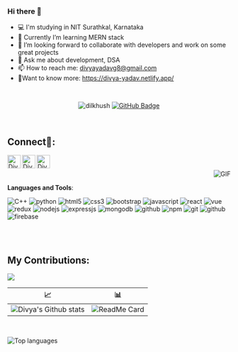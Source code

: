 ### Hi there 👋

- 💻 I'm studying in NIT Surathkal, Karnataka 
- 🌱 Currently I’m learning MERN stack
- 👯 I’m looking forward to collaborate with developers and work on some great projects
- 💬 Ask me about development, DSA 
- 📫 How to reach me: divyayadavg8@gmail.com 
- 🎇Want to know more: https://divya-yadav.netlify.app/

<!-- ⚡ Fun fact:  The first computer “bug” was an actual real-life bug 😁 -->
<br/>

<p align="center"> <img src="https://komarev.com/ghpvc/?username=divya-yadv&color=green&label=Profile%20views&color=0e75b6&style=flat" alt="dilkhush" />
<a href="https://github.com/divya-yadv?tab=followers"><img src="https://img.shields.io/github/followers/divya-yadv?label=Followers&style=social" alt="GitHub Badge"></a>
</p>
<br/>

## Connect🎎:
<a href="https://www.linkedin.com/in/divya-yadav-529b5a213/">
<img align="left" alt="Divya yadav LinkdeIN" width="30px" src="https://cdn.jsdelivr.net/npm/simple-icons@v3/icons/linkedin.svg" />
</a>
<a href="https://t.me/Diyadav">
<img align="left" alt="Divya Yadav Telegram" width="30px" src="https://cdn.jsdelivr.net/npm/simple-icons@v3/icons/telegram.svg" />
</a>
<a href="https://www.instagram.com/_demi_meower_/">
<img align="left" alt="Divya Yadav Instagram" width="30px" src="https://cdn.jsdelivr.net/npm/simple-icons@v3/icons/instagram.svg" />
</a>
<br/>
<br/>

<!-- ## My GitHub contributions as a Game of Life:

[![GitHub Game of Life](https://github4life.herokuapp.com/divya-yadv.gif?z=6)](https://github4life.herokuapp.com/divya-yadv)

<br/>
<br/>
-->

<img align="right" alt="GIF" src="https://media.giphy.com/media/3oriNVxzbi9TWCFZF6/giphy.gif" />


<br/>


**Languages and Tools**:

<p>
<img src="https://img.shields.io/badge/c++-%2300599C.svg?style=for-the-badge&logo=c%2B%2B&logoColor=white" alt="C++"/>
<img src="https://img.shields.io/badge/python-3670A0?style=for-the-badge&logo=python&logoColor=ffdd54" alt="python"/>
<img src="https://img.shields.io/badge/html5-%23E34F26.svg?style=for-the-badge&logo=html5&logoColor=white" alt="html5"/>
<img src="https://img.shields.io/badge/CSS3-1572B6?style=for-the-badge&logo=css3&logoColor=white" alt="css3"/>
<img src="https://img.shields.io/badge/Bootstrap-563D7C?style=for-the-badge&logo=bootstrap&logoColor=white" alt="bootstrap"/>
<img src="https://img.shields.io/badge/JavaScript-323330?style=for-the-badge&logo=javascript&logoColor=F7DF1E" alt="javascript"/>
<img src="https://img.shields.io/badge/react-%2320232a.svg?style=for-the-badge&logo=react&logoColor=%2361DAFB" alt="react"/>
<img src="https://img.shields.io/badge/vuejs-%2335495e.svg?style=for-the-badge&logo=vuedotjs&logoColor=%234FC08D" alt="vue"/>
<img src="https://img.shields.io/badge/redux-%23593d88.svg?style=for-the-badge&logo=redux&logoColor=white" alt="redux"/>
<img src="https://img.shields.io/badge/Node.js-339933?style=for-the-badge&logo=nodedotjs&logoColor=white" alt="nodejs" />
<img src="https://img.shields.io/badge/Express.js-000000?style=for-the-badge&logo=express&logoColor=white" alt="expressjs"/>
<img src="https://img.shields.io/badge/MongoDB-4EA94B?style=for-the-badge&logo=mongodb&logoColor=white" alt="mongodb"/>
<img src="https://img.shields.io/badge/mysql-%2300f.svg?style=for-the-badge&logo=mysql&logoColor=white" alt="github"/>
<img src="https://img.shields.io/badge/npm-CB3837?style=for-the-badge&logo=npm&logoColor=white" alt="npm"/>
<img src="https://img.shields.io/badge/Git-f44d27?style=for-the-badge&logo=git&logoColor=white" alt="git"/>
<img src="https://img.shields.io/badge/GitHub-100000?style=for-the-badge&logo=github&logoColor=white" alt="github"/>
<img src="https://img.shields.io/badge/Firebase-039BE5?style=for-the-badge&logo=Firebase&logoColor=white" alt="firebase"/>

</p>

<br/>
<br/>

## My Contributions:


  <img src="https://activity-graph.herokuapp.com/graph?username=divya-yadv&theme=dracula&bg_color=00000000&color=878787&line=4c8ed9&point=00000000&area=true&hide_border=true">
  <br/>
  
   📈                      |          📊
:-------------------------:|:-------------------------:
![Divya's Github stats](https://github-readme-stats.vercel.app/api?username=divya-yadv&theme=tokyonight) | ![ReadMe Card](https://github-readme-streak-stats.herokuapp.com/?user=divya-yadv&theme=tokyonight&ring=DD2727&fire=DD2727)

<br/>

![Top languages](https://github-readme-stats.vercel.app/api/top-langs/?username=divya-yadv&langs_count=8&theme=tokyonight)
<br/>





